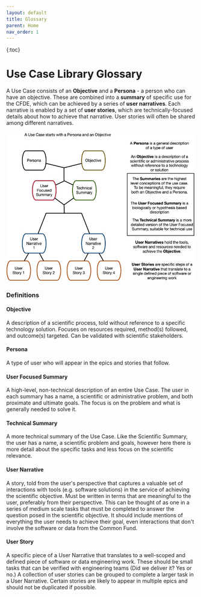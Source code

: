 ```yaml
---
layout: default
title: Glossary
parent: Home
nav_order: 1
---
```


{:toc}

# Use Case Library Glossary

A Use Case consists of an **Objective** and a **Persona** - 
a person who can have an objective. These are combined into a **summary**
of specific use for the CFDE, which can be achieved by a series 
of **user narratives**. Each narrative is enabled by a
set of **user stories**, which are technically-focused details about
how to achieve that narrative. User stories will often be shared among
different narratives. 


![Use case library glossary image](../images/UseCaseTopDown.jpg)

### Definitions

#### Objective

A description of a scientific process, told
without reference to a specific technology solution. Focuses on
resources required, method(s) followed, and outcome(s) targeted. Can
be validated with scientific stakeholders.

#### Persona 
A type of user who will appear in the epics and stories that follow.

#### User Focused Summary
A high-level, non-technical description of an entire Use Case. The user in each summary has a name, a scientific or administrative problem, and both proximate and ultimate goals. The focus is on the problem and what is generally needed to solve it.

#### Technical Summary
A more technical summary of the Use Case. Like the Scientific Summary, the user has a name, a scientific problem and goals, however here there is more detail about the specific tasks and less focus on the scientific relevance.

#### User Narrative
A story, told from the user's perspective that captures a
valuable set of interactions with tools (e.g. software solutions) in
the service of achieving the scientific objective. Must be written in
terms that are meaningful to the user, preferably from their
perspective. This can be thought of as one in a series of medium scale tasks that must be completed to
answer the question posed in the scientific objective. It should include mentions of everything the user needs to
achieve their goal, even interactions that don't involve the software
or data from the Common Fund. 

#### User Story
A specific piece of a User Narrative that translates to a
well-scoped and defined piece of software or data engineering
work. These should be small tasks that can be verified with engineering teams (Did we deliver it? Yes
or no.) A collection of user stories can be grouped to complete a larger task in a User Narrative. Certain stories are likely to appear in multiple epics and should not be duplicated if possible.

